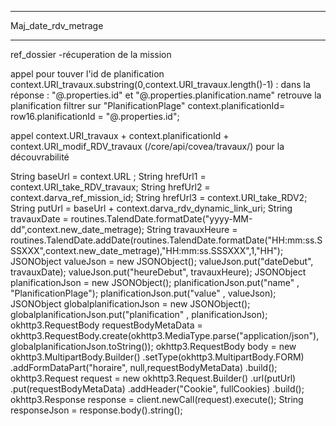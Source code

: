 ********************
Maj_date_rdv_metrage
********************
ref_dossier
-récuperation de la mission

appel pour touver l'id de planification context.URI_travaux.substring(0,context.URI_travaux.length()-1)  : dans la réponse : "@.properties.id" et "@.properties.planification.name" retrouve la planification
filtrer sur "PlanificationPlage"
context.planificationId= row16.planificationId = "@.properties.id";

appel context.URI_travaux + context.planificationId + context.URI_modif_RDV_travaux (/core/api/covea/travaux/) pour la découvrabilité

String baseUrl = context.URL ;
String hrefUrl1 = context.URI_take_RDV_travaux;
String hrefUrl2 = context.darva_ref_mission_id;
String hrefUrl3 = context.URI_take_RDV2;
String putUrl = baseUrl + context.darva_rdv_dynamic_link_uri;
String travauxDate = routines.TalendDate.formatDate("yyyy-MM-dd",context.new_date_metrage);
String travauxHeure = routines.TalendDate.addDate(routines.TalendDate.formatDate("HH:mm:ss.SSSXXX",context.new_date_metrage),"HH:mm:ss.SSSXXX",1,"HH");
JSONObject valueJson = new JSONObject();
valueJson.put("dateDebut", travauxDate);
valueJson.put("heureDebut", travauxHeure);
JSONObject planificationJson = new JSONObject();
planificationJson.put("name" , "PlanificationPlage");
planificationJson.put("value" , valueJson);
JSONObject globalplanificationJson = new JSONObject();
globalplanificationJson.put("planification" , planificationJson);
okhttp3.RequestBody requestBodyMetaData = okhttp3.RequestBody.create(okhttp3.MediaType.parse("application/json"), globalplanificationJson.toString());
okhttp3.RequestBody body = new okhttp3.MultipartBody.Builder()
 .setType(okhttp3.MultipartBody.FORM)
 .addFormDataPart("horaire", null,requestBodyMetaData)
 .build();
okhttp3.Request request = new okhttp3.Request.Builder()
 .url(putUrl)
 .put(requestBodyMetaData)
 .addHeader("Cookie", fullCookies)
 .build();
okhttp3.Response response = client.newCall(request).execute();
String responseJson = response.body().string();

